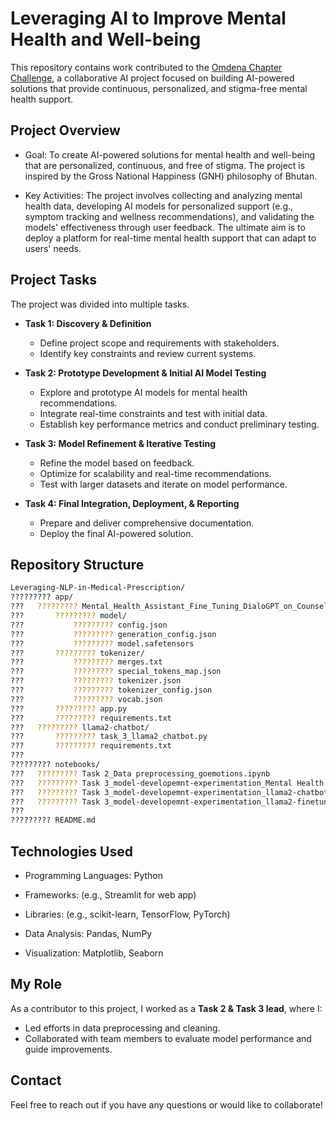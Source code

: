 # Leveraging AI to Improve Mental Health and Well-being

This repository contains work contributed to the [Omdena Chapter Challenge](https://www.omdena.com/chapter-challenges/leveraging-ai-to-improve-mental-health-and-well-being), a collaborative AI project focused on building AI-powered solutions that provide continuous, personalized, and stigma-free mental health support.

## Project Overview

- Goal: To create AI-powered solutions for mental health and well-being that are personalized, continuous, and free of stigma. The project is inspired by the Gross National Happiness (GNH) philosophy of Bhutan.

- Key Activities: The project involves collecting and analyzing mental health data, developing AI models for personalized support (e.g., symptom tracking and wellness recommendations), and validating the models' effectiveness through user feedback. The ultimate aim is to deploy a platform for real-time mental health support that can adapt to users' needs.


## Project Tasks

The project was divided into multiple tasks.

- **Task 1: Discovery & Definition**
  - Define project scope and requirements with stakeholders.
  - Identify key constraints and review current systems.
  
- **Task 2: Prototype Development & Initial AI Model Testing**
  - Explore and prototype AI models for mental health recommendations.
  - Integrate real-time constraints and test with initial data.
  - Establish key performance metrics and conduct preliminary testing.
  
- **Task 3: Model Refinement & Iterative Testing**
  - Refine the model based on feedback.
  - Optimize for scalability and real-time recommendations.
  - Test with larger datasets and iterate on model performance.

- **Task 4: Final Integration, Deployment, & Reporting**
  - Prepare and deliver comprehensive documentation.
  - Deploy the final AI-powered solution.

## Repository Structure

```bash
Leveraging-NLP-in-Medical-Prescription/
????????? app/
???   ????????? Mental_Health_Assistant_Fine_Tuning_DialoGPT_on_CounselChat/
???       ????????? model/
???           ????????? config.json
???           ????????? generation_config.json
???           ????????? model.safetensors
???       ????????? tokenizer/
???           ????????? merges.txt
???           ????????? special_tokens_map.json
???           ????????? tokenizer.json
???           ????????? tokenizer_config.json
???           ????????? vocab.json
???       ????????? app.py
???       ????????? requirements.txt
???   ????????? llama2-chatbot/
???       ????????? task_3_llama2_chatbot.py
???       ????????? requirements.txt
???
????????? notebooks/
???   ????????? Task 2_Data preprocessing_goemotions.ipynb
???   ????????? Task 3_model-developemnt-experimentation_Mental Health Assistant_ Fine-Tuning DialoGPT on CounselChat.ipynb
???   ????????? Task 3_model-developemnt-experimentation_llama2-chatbot.ipynb
???   ????????? Task 3_model-developemnt-experimentation_llama2-finetuned-therapy-chatbot.ipynb
???
????????? README.md
```


## Technologies Used

- Programming Languages: Python

- Frameworks: (e.g., Streamlit for web app)

- Libraries: (e.g., scikit-learn, TensorFlow, PyTorch)

- Data Analysis: Pandas, NumPy

- Visualization: Matplotlib, Seaborn

## My Role

As a contributor to this project, I worked as a **Task 2 & Task 3 lead**, where I:

- Led efforts in data preprocessing and cleaning.
- Collaborated with team members to evaluate model performance and guide improvements.


## Contact

Feel free to reach out if you have any questions or would like to collaborate!


